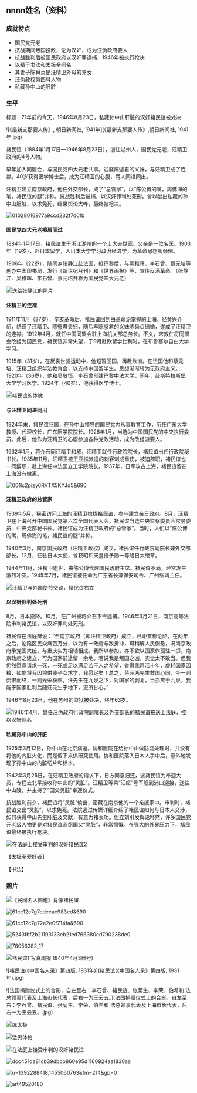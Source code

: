 ## nnnn姓名（资料）

### 成就特点

- 国民党元老
- 抗战期间叛国投敌，沦为汉奸，成为汪伪政府要人
- 抗战胜利后被国民政府以汉奸罪逮捕，1946年被执行枪决
- 以精于书法和太极拳闻名
- 其妻子陈舜贞是汪精卫外母的养女
- 汪伪政权第四号人物
- 私藏孙中山的肝脏


### 生平

标题：71年前的今天，1946年8月23日，私藏孙中山肝脏的汉奸褚民谊被处决

![《最新支那要人传》, 朝日新闻社, 1941年](《最新支那要人传》,朝日新闻社, 1941年.jpg)

褚民谊（1884年1月17日—1946年8月23日），浙江湖州人，国民党元老，汪精卫政府的4号人物。

早年加入同盟会，与国民党四大元老共事。迎娶陈璧君的义妹，与汪精卫成了连襟。40岁获得医学博士后，成为汪精卫的心腹，两人同进同出。

汪精卫建立南京政府，他任外交部长，成了“总管家”，以“陈公博的嘴，周佛海的笔，褚民谊的腿”并称。抗战胜利后被捕，以汉奸罪判处死刑。曾以献出私藏的孙中山肝脏，以求免死，结果舆论大哗，最终被枪决。

![01028016977a9ccd232f7d0fb](01028016977a9ccd232f7d0fb.jpg)



#### 国民党四大元老擦肩而过

1884年1月17日，褚民谊生于浙江湖州的一个士大夫世家。父亲是一位名医。1903年（19岁），赴日本留学，入日本大学学习政治经济学，为革命思想所倾倒。

1906年（22岁），随同乡张静江赴法国，抵巴黎后，与吴稚晖、李石曾、蔡元培等创办中国印书局，发行《新世纪月刊》和《世界画报》等，宣传反满革命。（张静江、吴稚晖、李石曾、蔡元培并称为国民党四大元老）

![送给张静江的照片](送给张静江的照片.jpeg)

#### 汪精卫的连襟

1911年11月（27岁），辛亥革命后，褚民谊回到由革命派掌握的上海。经黄兴介绍，结识了汪精卫、陈璧君夫妇，随后与陈璧君的义妹陈舜贞结婚，遂成了汪精卫的连襟。1912年4月，就任中国同盟会驻上海机关部总务长。不久，宋教仁将同盟会改组为国民党，褚民谊非常失望，于9月赴欧留学比利时，在布鲁塞尔自由大学学习。

1915年（31岁），在反袁世凯运动中，他短暂回国，再赴欧洲。在法国他和蔡元培、汪精卫组织华法教育会，以支持中国留学生。思想渐渐转为无政府主义。1920年（36岁），他和吴敬恒、李石曾创建巴黎中法大学。同年，赴斯特拉斯堡大学学习医学。1924年（40岁），他获得医学博士。

![褚民谊的体魄](褚民谊的体魄.jpeg)



#### 与汪精卫同进同出

1924年末，褚民谊归国，在孙中山领导的国民党内从事教育工作，历任广东大学教授、代理校长，广东医学院院长。1926年1月，当选为中国国民党的中央执行委员。此后，他作为汪精卫的心腹参加各种党政活动，成为改组派要人。

1932年1月，蒋介石同汪精卫和解，汪精卫就任行政院院长，褚民谊出任行政院秘书长。1935年11月，汪精卫被王亚樵派遣的刺客刺成重伤，被迫辞职，褚民谊也一同辞职，赴上海任中法国立工学院院长。1937年，日军攻占上海，褚民谊留在上海没有撤离。

![001lc2pizy6RVTX5KYJd5&690](001lc2pizy6RVTX5KYJd5&690.jpeg)

#### 汪精卫政府的总管家

1939年5月，秘密访问上海的汪精卫拉拢褚民谊，参与建立亲日政府。8月，汪精卫在上海召开中国国民党第六次全国代表大会，褚民谊当选中央监察委员会常务委员、中央党部秘书长。褚民谊成为汪精卫政府的“总管家”。当时，人们以“陈公博的嘴，周佛海的笔，褚民谊的腿”并称。

1940年3月，南京国民政府（汪精卫政权）成立，褚民谊任行政院副院长兼外交部部长。12月，任驻日本大使，曾获昭和天皇授予勋一等旭日大绶章。

1944年11月，汪精卫逝世，由陈公博代理国民政府主席。褚民谊不满，经常发生激烈冲突。1945年7月，褚民谊被任命为广东省长兼保安司令、广州绥靖主任。

![汪精卫与外国使节交谈，褚民谊右立](汪精卫与外国使节交谈，褚民谊右立.jpg)

#### 以汉奸罪判处死刑

8月，日本投降。10月，在广州被蒋介石下令逮捕。1946年3月21日，南京高等法院审判褚民谊，以汉奸罪判处死刑。

褚民谊在法庭辩说：“至南京政府（即汪精卫政府）成立，已距首都沦陷，在两年之后，沦陷区民众痛苦万分，以为有一政府与敌折冲，可稍解人民倒悬，况南京政府承党国大统，与重庆实为相辅相成。我所以参加，亦不欲以国家作孤注一掷，南京政府之建立，可为国家前途留一余地。若说我是叛国之凶，实觉太不敢当。但我仍然愿意请求一死，一死或足以满足若干人之希望，省得我再活十年，虚耗国家囚粮，如能将我囚粮供我子女求学，我愿足矣！总之，蒋汪两先生救国心同，今一则赍恨而终，一则光荣获胜，汪先生在九泉之下，对国家的剥复，当亦笑于九泉。我能于国家胜利后随汪先生于地下，更所甘心。”

1946年8月23日，他在苏州的监狱被处决，终年63岁。

![1946年4月，曾任汪伪政府行政院副院长及外交部长的褚民谊被送上法庭，控以汉奸罪名](1946年4月，曾任汪伪政府行政院副院长及外交部长的褚民谊被送上法庭，控以汉奸罪名.jpg)

#### 私藏孙中山的肝脏

1925年3月12日，孙中山在北京病逝。协和医院在给孙中山做防腐处理时，并没有将他的内脏火化，而是留下来供研究使用。协和医院落入日本人手中后，意外地发现了孙中山的内脏切片和标本。

1942年3月25日，在汪精卫政府的请求下，日方同意归还，派褚民谊为奉迎大员，专程去北平接收孙中山的“灵脏”。汪精卫等乘“汪绥”号军舰到浦口迎接，送往中山陵，并主持了“国父灵脏”奉迎仪式。

抗战胜利前夕，褚民谊将“灵脏”偷出，密藏在南京他的一个亲戚家中。审判时，褚民谊交出“灵脏”，以求免死。法院通过传媒详细介绍了褚民谊如何与日本人交涉，如何获得中山先生肝脏及文献，有意为褚表功。但立刻引发舆论哗然，许多国民党元老级人物更是对褚民谊盗窃国父“灵脏”，非常愤慨。在强大的外界压力下，褚民谊最终被执行枪决。

![在法庭上接受审判的汉奸褚民谊2](在法庭上接受审判的汉奸褚民谊2.png)





【太极拳爱好者】

【书法】



### 照片



![《民國名人圖鑑》肖像褚民誼](《民國名人圖鑑》肖像褚民誼.jpg)





![61cc12c7g7cdccac983ed&690](61cc12c7g7cdccac983ed&690.jpeg)

![61cc12c7g72e2e0f714fa&690](61cc12c7g72e2e0f714fa&690.jpeg)





![5243fbf2b21193133eb21ed766380cd790238de0](5243fbf2b21193133eb21ed766380cd790238de0.jpg)

![78056382_17](78056382_17.jpg)



![褚民谊(‘写真周报’1940年4月3日号)](褚民谊(‘写真周报’1940年4月3日号).JPG)

![褚民谊(《中国名人录》第四版, 1931年)](褚民谊(《中国名人录》第四版, 1931年).jpg)



![法国捐赠仪式上的合影，自左至右：李石曾、褚民谊、张菊生、李荣、伯希和  法总领事代表及上海市长代表，后右一为王云五。](法国捐赠仪式上的合影，自左至右：李石曾、褚民谊、张菊生、李荣、伯希和  法总领事代表及上海市长代表，后右一为王云五。.jpg)

![练太极](练太极.jpg)

![猛男体格](猛男体格.jpeg)





![在法庭上接受审判的汉奸褚民谊](在法庭上接受审判的汉奸褚民谊.jpg)

![dcc451da81cb39dbcb860e95d1160924aa1830aa](dcc451da81cb39dbcb860e95d1160924aa1830aa.jpg)

![u=1392288418,1455060763&fm=214&gp=0](u=1392288418,1455060763&fm=214&gp=0.jpg)

![art49520180](art49520180.jpg)

